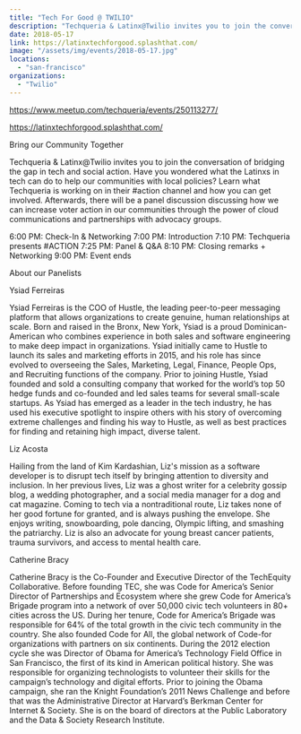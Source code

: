 ```yaml
---
title: "Tech For Good @ TWILIO"
description: "Techqueria & Latinx@Twilio invites you to join the conversation of bridging the gap in tech and social action. "
date: 2018-05-17
link: https://latinxtechforgood.splashthat.com/
image: "/assets/img/events/2018-05-17.jpg"
locations:
  - "san-francisco"
organizations:
  - "Twilio"
---
```


https://www.meetup.com/techqueria/events/250113277/

https://latinxtechforgood.splashthat.com/

Bring our Community Together

Techqueria & Latinx@Twilio invites you to join the conversation of bridging the gap in tech and social action. Have you wondered what the Latinxs in tech can do to help our communities with local policies? Learn what Techqueria is working on in their #action channel and how you can get involved. Afterwards, there will be a panel discussion discussing how we can increase voter action in our communities through the power of cloud communications and partnerships with advocacy groups.

6:00 PM: Check-In & Networking
7:00 PM: Introduction
7:10 PM: Techqueria presents #ACTION
7:25 PM: Panel & Q&A
﻿8:10 PM: Closing remarks + Networking
9:00 PM: Event ends

About our Panelists

Ysiad Ferreiras

Ysiad Ferreiras is the COO of Hustle, the leading peer-to-peer messaging platform that allows organizations to create genuine, human relationships at scale. Born and raised in the Bronx, New York, Ysiad is a proud Dominican-American who combines experience in both sales and software engineering to make deep impact in organizations. Ysiad initially came to Hustle to launch its sales and marketing efforts in 2015, and his role has since evolved to overseeing the Sales, Marketing, Legal, Finance, People Ops, and Recruiting functions of the company. Prior to joining Hustle, Ysiad founded and sold a consulting company that worked for the world’s top 50 hedge funds and co-founded and led sales teams for several small-scale startups. As Ysiad has emerged as a leader in the tech industry, he has used his executive spotlight to inspire others with his story of overcoming extreme challenges and finding his way to Hustle, as well as best practices for finding and retaining high impact, diverse talent.

Liz Acosta

Hailing from the land of Kim Kardashian, Liz's mission as a software developer is to disrupt tech itself by bringing attention to diversity and inclusion. In her previous lives, Liz was a ghost writer for a celebrity gossip blog, a wedding photographer, and a social media manager for a dog and cat magazine. Coming to tech via a nontraditional route, Liz takes none of her good fortune for granted, and is always pushing the envelope. She enjoys writing, snowboarding, pole dancing, Olympic lifting, and smashing the patriarchy. Liz is also an advocate for young breast cancer patients, trauma survivors, and access to mental health care.

Catherine Bracy

Catherine Bracy is the Co-Founder and Executive Director of the TechEquity Collaborative. Before founding TEC, she was Code for America’s Senior Director of Partnerships and Ecosystem where she grew Code for America’s Brigade program into a network of over 50,000 civic tech volunteers in 80+ cities across the US. During her tenure, Code for America’s Brigade was responsible for 64% of the total growth in the civic tech community in the country. She also founded Code for All, the global network of Code-­for organizations with partners on six continents. During the 2012 election cycle she was Director of Obama for America’s Technology Field Office in San Francisco, the first of its kind in American political history. She was responsible for organizing technologists to volunteer their skills for the campaign’s technology and digital efforts. Prior to joining the Obama campaign, she ran the Knight Foundation’s 2011 News Challenge and before that was the Administrative Director at Harvard’s Berkman Center for Internet & Society. She is on the board of directors at the Public Laboratory and the Data & Society Research Institute.
